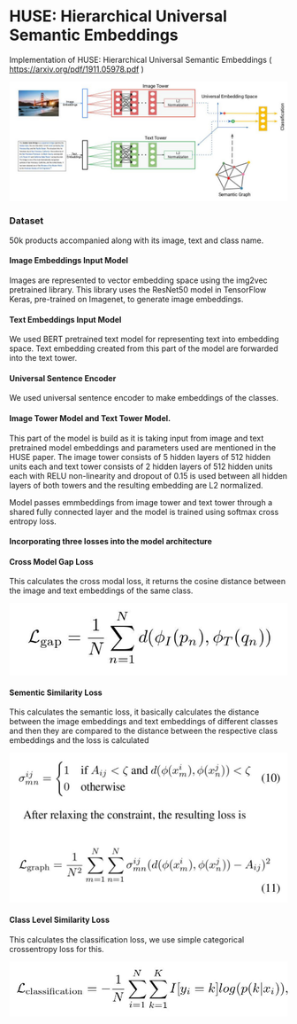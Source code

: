 # HUSE: Hierarchical Universal Semantic Embeddings
Implementation of HUSE: Hierarchical Universal Semantic Embeddings ( https://arxiv.org/pdf/1911.05978.pdf )

![alt text](https://github.com/guramritpalsaggu/HUSE-Tensorflow/blob/master/resources/architecture.jpg)


### Dataset

50k products accompanied along with its image, text and class name.

#### Image Embeddings Input Model

Images are represented to vector embedding space using the img2vec pretrained library. This library uses the ResNet50 model in TensorFlow Keras, pre-trained on Imagenet, to generate image embeddings.

#### Text  Embeddings Input Model 

We used BERT pretrained text model for representing text into embedding space. Text embedding created from this part of the model are forwarded into the text tower.

#### Universal Sentence Encoder

We used universal sentence encoder to make embeddings of the classes.

#### Image Tower Model and Text Tower Model. 

This part of the model is build as it is taking input from image and text pretrained model embeddings and parameters used are mentioned in the HUSE paper. The image tower consists of 5 hidden layers of 512 hidden
units each and text tower consists of 2 hidden layers of 512 hidden units each with RELU non-linearity and dropout of 0.15 is used between all hidden layers of both towers and the resulting embedding are L2 normalized.

Model passes emmbeddings from image tower and text
tower through a shared fully connected layer and the model is trained using softmax cross entropy loss.

#### Incorporating three losses into the model architecture

#### Cross Model Gap Loss

This calculates the cross modal loss, it returns the cosine distance between the image and text embeddings of the same class.

![alt text width = 400](https://github.com/guramritpalsaggu/HUSE-Tensorflow/blob/master/resources/cross-model-gap.jpg)

#### Sementic Similarity Loss

This calculates the semantic loss, it basically calculates the distance between the image embeddings and text embeddings of different classes
and then they are compared to the distance between the respective class embeddings and the loss is calculated 

![alt text](https://github.com/guramritpalsaggu/HUSE-Tensorflow/blob/master/resources/sementic-similiarity-loss.jpg)

#### Class Level Similarity Loss

This calculates the classification loss, we use simple categorical crossentropy loss for this.

![alt text](https://github.com/guramritpalsaggu/HUSE-Tensorflow/blob/master/resources/class-level-similarity.jpg)

